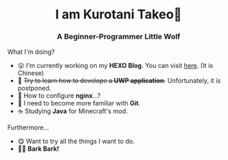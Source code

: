<h1 align="center">I am Kurotani Takeo🐺</h1>
<h3 align="center">A Beginner-Programmer Little Wolf</h3>

What I'm doing?
* 😮 I'm currently working on my **HEXO Blog**. You can visit [here](https://krtk.top). (It is Chinese)
* 🤔 ~~Try to learn how to develope a **UWP application**.~~ Unfortunately, it is postponed. 
* 🤯 How to configure **nginx**...?
* 🥺 I need to become more familiar with **Git**. 
* ☕ Studying **Java** for Minecraft's mod.

Furthermore...
* 😋 Want to try all the things I want to do.
* 🐱‍💻 **Bark Bark!**
